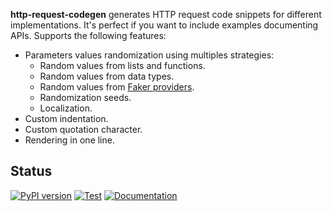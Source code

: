 **http-request-codegen** generates HTTP request code snippets for different
implementations. It's perfect if you want to include examples documenting APIs.
Supports the following features:

- Parameters values randomization using multiples strategies:
    - Random values from lists and functions.
    - Random values from data types.
    - Random values from [Faker providers][faker-providers-doc].
    - Randomization seeds.
    - Localization.
- Custom indentation.
- Custom quotation character.
- Rendering in one line.



## Status

[![PyPI version][pypi-version-image]][pypi-link]
[![Test][test-image]][test-link]
[![Documentation][docs-image]][docs-link]


[faker-providers-doc]: https://faker.readthedocs.io/en/master/providers.html
[pypi-version-image]: https://img.shields.io/pypi/v/http-request-codegen?label=version
[pypi-link]: https://pypi.org/project/http-request-codegen
[test-image]: https://img.shields.io/github/workflow/status/mondeja/http-request-codegen/CI?label=tests&logo=github
[test-link]: https://github.com/mondeja/http-request-codegen/actions?query=workflow%3ACI
[docs-image]: https://img.shields.io/github/workflow/status/mondeja/http-request-codegen/Github%20Pages?label=docs&logo=github
[docs-link]: https://mondeja.github.io/http-request-codegen
